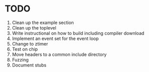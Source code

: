 # TODO #
1. Clean up the example section
2. Clean up the toplevel
3. Write instructional on how to build including compiler download
4. Implement an event set for the event loop
5. Change to ztimer
6. Test on chip
7. Move headers to a common include directory
8. Fuzzing
9. Document stubs